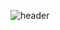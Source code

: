 ![header](https://capsule-render.vercel.app/api?type=Waving&color=gradient&height=250&section=header&text=JuYeong%&fontSize=60)
